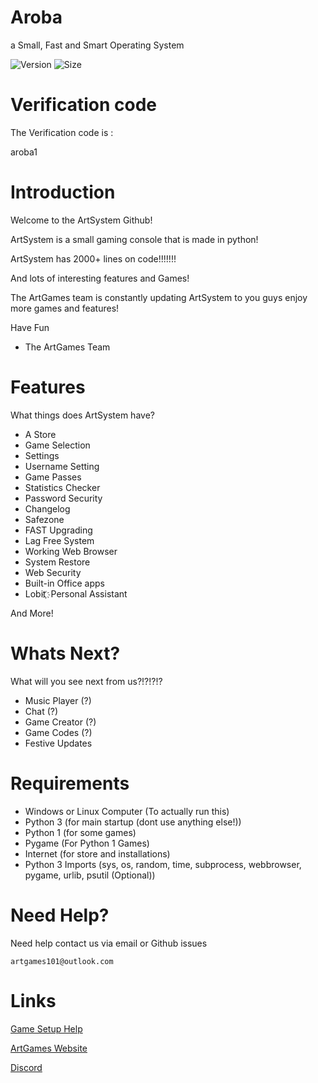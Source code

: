 # Aroba
a Small, Fast and Smart Operating System

![Version](https://img.shields.io/badge/Version-v1.0-blue.svg?style=social)   ![Size](https://img.shields.io/badge/ArtSystem%20Size-500%20KB-green.svg)

# Verification code

The Verification code is : 

aroba1

# Introduction

Welcome to the ArtSystem Github!

ArtSystem is a small gaming console that is made in python!

ArtSystem has 2000+ lines on code!!!!!!!

And lots of interesting features and Games!

The ArtGames team is constantly updating ArtSystem to you guys enjoy more games
and features!

Have Fun

- The ArtGames Team

# Features

What things does ArtSystem have?

* A Store
* Game Selection
* Settings
* Username Setting
* Game Passes
* Statistics Checker
* Password Security
* Changelog
* Safezone
* FAST Upgrading
* Lag Free System
* Working Web Browser
* System Restore
* Web Security
* Built-in Office apps
* Lobit ҉  Personal Assistant

And More!


# Whats Next?
What will you see next from us?!?!?!?

* Music Player (?)
* Chat (?)
* Game Creator (?)
* Game Codes (?)
* Festive Updates

# Requirements

* Windows or Linux Computer  (To actually run this)
* Python 3 (for main startup (dont use anything else!))
* Python 1 (for some games)
* Pygame (For Python 1 Games)
* Internet (for store and installations)
* Python 3 Imports (sys, os, random, time, subprocess, webbrowser, pygame, urlib, psutil (Optional))

# Need Help?

Need help contact us via email or Github issues

`artgames101@outlook.com`


# Links

[Game Setup Help](https://github.com/ArtGames101/ArtSystem/wiki)


[ArtGames Website](http://artgames101.webstarts.com/)


[Discord](https://discord.gg/ThYkXk4)
